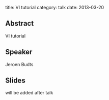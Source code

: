 title: VI tutorial 
category: talk
date: 2013-03-20

Abstract
---------

VI tutorial

Speaker
-------

Jeroen Budts

Slides
------
will be added after talk
